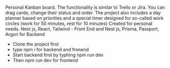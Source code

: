 Personal Kanban board. The functionality is similar to Trello or Jira. You can drag cards, change their status and order. The project also includes a day planner based on priorities and a special timer designed for so-called work circles (work for 50 minutes, rest for 10 minutes) Created for personal needs. Next js, React, Tailwind - Front End and Nest js, Prisma, Passport, Argon for Backend

- Clone the project first
- type npm i for backend and fronend
- Start backend first by typhing npm run dev
- Then npm run dev for frontend


